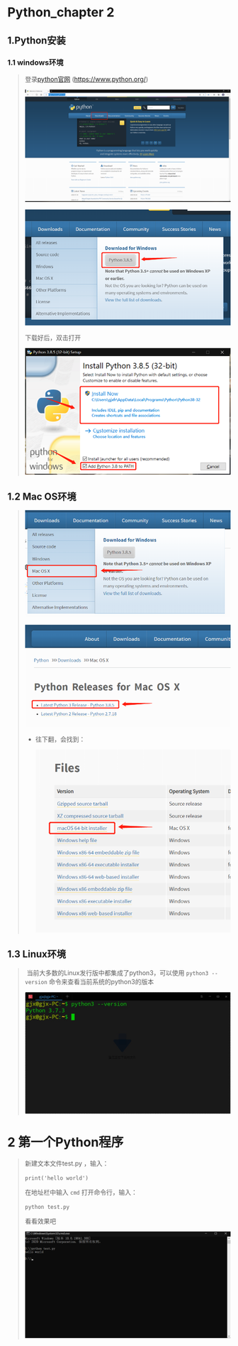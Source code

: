 # Python_chapter 2

## 1.Python安装

### 1.1 windows环境

> 登录[python官网](https://www.python.org/) (https://www.python.org/)
>
> ![image-2.1](img/img-2.1.jpg)
>
>  ![img-2.2](img/img-2.2.jpg)
>
> 下载好后，双击打开
>
> ![img-2.3](img/img-2.3.jpg)

## 1.2 Mac OS环境

> ![img-2.4](img/img-2.4.jpg)
>
> ![img-2.5](img/img-2.5.jpg)
>
> * 往下翻，会找到：
>
>   ![img-2.6](img/img-2.6.jpg)

## 1.3 Linux环境

> ​	当前大多数的Linux发行版中都集成了python3，可以使用 `python3 --version` 命令来查看当前系统的python3的版本
>
> ![img-2.7](img/img-2.7.jpg)

# 2 第一个Python程序

> 新建文本文件test.py ，输入：
>
> `print('hello world')`
>
> 在地址栏中输入 `cmd` 打开命令行，输入：
>
> `python test.py`
>
> 看看效果吧
>
> ![img-2.8](img/img-2.8.jpg)
>
> 